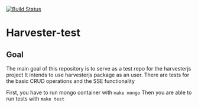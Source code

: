 [![Build Status](https://travis-ci.org/agco-fuse/harvester-test.svg?branch=master)](https://travis-ci.org/agco-fuse/harvester-test)

# Harvester-test

## Goal

The main goal of this repository is to serve as a test repo for the harvesterjs project
It intends to use harvesterjs package as an user.
There are tests for the basic CRUD operations and the SSE functionality

First, you have to run mongo container with `make mongo`
Then you are able to run tests with `make test`
